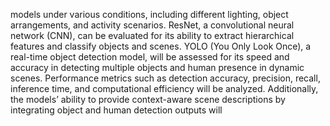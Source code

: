 models under various conditions, including different lighting, object arrangements, and
activity scenarios. ResNet, a convolutional neural network (CNN), can be evaluated for
its ability to extract hierarchical features and classify objects and scenes. YOLO (You
Only Look Once), a real-time object detection model, will be assessed for its speed and
accuracy in detecting multiple objects and human presence in dynamic scenes.
Performance metrics such as detection accuracy, precision, recall, inference time, and
computational efficiency will be analyzed. Additionally, the models’ ability to provide
context-aware scene descriptions by integrating object and human detection outputs will